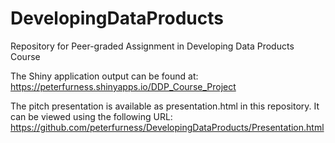 # DevelopingDataProducts
Repository for Peer-graded Assignment in Developing Data Products Course


The 
Shiny application output can be found at:
https://peterfurness.shinyapps.io/DDP_Course_Project

The pitch presentation is available as presentation.html in this repository.  It can be viewed using the following URL:
https://github.com/peterfurness/DevelopingDataProducts/Presentation.html